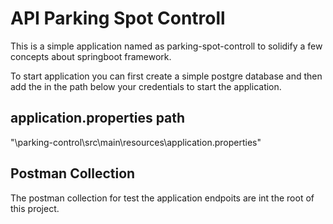 # API Parking Spot Controll 

This is a simple application named as parking-spot-controll to solidify a few concepts about springboot framework.

To start application you can first create a simple postgre database and then add the in the path below your credentials to start the application.

## application.properties path
"\parking-control\src\main\resources\application.properties" 

## Postman Collection
The postman collection for test the application endpoits are int the root of this project. 

